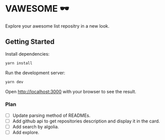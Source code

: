 # VAWESOME 🕶
Explore your awesome list repositry in a new look. 

## Getting Started
Install dependencies:
```bash
yarn install
```
Run the development server:

```bash
yarn dev
```

Open [http://localhost:3000](http://localhost:3000) with your browser to see the result.


### Plan

- [ ] Update parsing method of READMEs. 
- [ ] Add github api to get repositories description and display it in the card. 
- [ ] Add search by algolia. 
- [ ] Add explore. 
